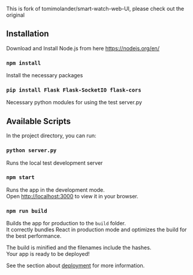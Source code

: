 
This is fork of tomimolander/smart-watch-web-UI, please check out the original
## Installation

Download and Install Node.js from here https://nodejs.org/en/

### `npm install`

Install the necessary packages

### `pip install Flask Flask-SocketIO flask-cors`

Necessary python modules for using the test server.py

## Available Scripts

In the project directory, you can run:

### `python server.py`

Runs the local test development server

### `npm start`

Runs the app in the development mode.\
Open [http://localhost:3000](http://localhost:3000) to view it in your browser.


### `npm run build`

Builds the app for production to the `build` folder.\
It correctly bundles React in production mode and optimizes the build for the best performance.

The build is minified and the filenames include the hashes.\
Your app is ready to be deployed!

See the section about [deployment](https://facebook.github.io/create-react-app/docs/deployment) for more information.
